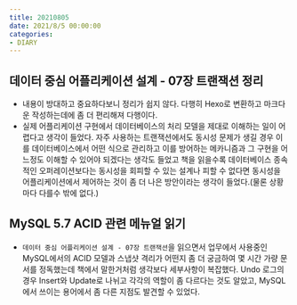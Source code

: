 ```yaml
---
title: 20210805
date: 2021/8/5 00:00:00
categories:
- DIARY
---
```


## 데이터 중심 어플리케이션 설계 - 07장 트랜잭션 정리
- 내용이 방대하고 중요하다보니 정리가 쉽지 않다. 다행히 Hexo로 변환하고 마크다운 작성하는데에 좀 더 편리해져 다행이다. 
- 실제 어플리케이션 구현에서 데이터베이스의 처리 모델을 제대로 이해하는 일이 어렵다고 생각이 들었다. 자주 사용하는 트랜잭션에서도 동시성 문제가 생길 경우 이를 데이터베이스에서 어떤 식으로 관리하고 이를 방어하는 메카니즘과 그 구현을 어느정도 이해할 수 있어야 되겠다는 생각도 들었고 책을 읽을수록 데이터베이스 종속적인 오퍼레이션보다는 동시성을 회피할 수 있는 설계나 피할 수 없다면 동시성을 어플리케이션에서 제어하는 것이 좀 더 나은 방안이라는 생각이 들었다.(물론 상황마다 다를수 밖에 없다.)

## MySQL 5.7 ACID 관련 메뉴얼 읽기
- `데이터 중심 어플리케이션 설계 - 07장 트랜잭션`을 읽으면서 업무에서 사용중인 MySQL에서의 ACID 모델과 스냅샷 격리가 어떤지 좀 더 궁금하여 몇 시간 가량 문서를 정독했는데 책에서 말한거처럼 생각보다 세부사항이 복잡했다. Undo 로그의 경우 Insert와 Update로 나뉘고 각각의 역할이 좀 다르다는 것도 알았고, MySQL에서 쓰이는 용어에서 좀 다른 지점도 발견할 수 있었다.

